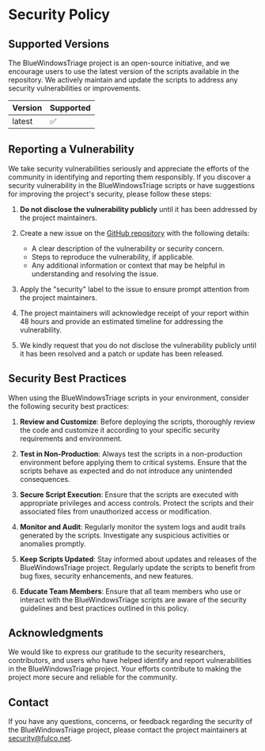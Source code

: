 # Security Policy

## Supported Versions

The BlueWindowsTriage project is an open-source initiative, and we encourage users to use the latest version of the scripts available in the repository. We actively maintain and update the scripts to address any security vulnerabilities or improvements.

| Version | Supported          |
| ------- | ------------------ |
| latest  | :white_check_mark: |

## Reporting a Vulnerability

We take security vulnerabilities seriously and appreciate the efforts of the community in identifying and reporting them responsibly. If you discover a security vulnerability in the BlueWindowsTriage scripts or have suggestions for improving the project's security, please follow these steps:

1. **Do not disclose the vulnerability publicly** until it has been addressed by the project maintainers.

2. Create a new issue on the [GitHub repository](https://github.com/fulco/BlueWindowsTriage/issues) with the following details:
   - A clear description of the vulnerability or security concern.
   - Steps to reproduce the vulnerability, if applicable.
   - Any additional information or context that may be helpful in understanding and resolving the issue.

3. Apply the "security" label to the issue to ensure prompt attention from the project maintainers.

4. The project maintainers will acknowledge receipt of your report within 48 hours and provide an estimated timeline for addressing the vulnerability.

5. We kindly request that you do not disclose the vulnerability publicly until it has been resolved and a patch or update has been released.

## Security Best Practices

When using the BlueWindowsTriage scripts in your environment, consider the following security best practices:

1. **Review and Customize**: Before deploying the scripts, thoroughly review the code and customize it according to your specific security requirements and environment.

2. **Test in Non-Production**: Always test the scripts in a non-production environment before applying them to critical systems. Ensure that the scripts behave as expected and do not introduce any unintended consequences.

3. **Secure Script Execution**: Ensure that the scripts are executed with appropriate privileges and access controls. Protect the scripts and their associated files from unauthorized access or modification.

4. **Monitor and Audit**: Regularly monitor the system logs and audit trails generated by the scripts. Investigate any suspicious activities or anomalies promptly.

5. **Keep Scripts Updated**: Stay informed about updates and releases of the BlueWindowsTriage project. Regularly update the scripts to benefit from bug fixes, security enhancements, and new features.

6. **Educate Team Members**: Ensure that all team members who use or interact with the BlueWindowsTriage scripts are aware of the security guidelines and best practices outlined in this policy.

## Acknowledgments

We would like to express our gratitude to the security researchers, contributors, and users who have helped identify and report vulnerabilities in the BlueWindowsTriage project. Your efforts contribute to making the project more secure and reliable for the community.

## Contact

If you have any questions, concerns, or feedback regarding the security of the BlueWindowsTriage project, please contact the project maintainers at [security@fulco.net](security@fulco.net).
